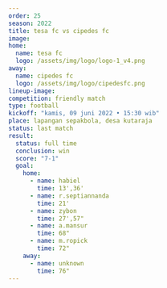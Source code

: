 ```yaml
---
order: 25
season: 2022
title: tesa fc vs cipedes fc
image: 
home:
  name: tesa fc
  logo: /assets/img/logo/logo-1_v4.png
away:
  name: cipedes fc
  logo: /assets/img/logo/cipedesfc.png
lineup-image:
competition: friendly match
type: football
kickoff: "kamis, 09 juni 2022 • 15:30 wib"
place: lapangan sepakbola, desa kutaraja
status: last match
result: 
  status: full time
  conclusion: win
  score: "7-1"
  goal: 
    home:
      - name: habiel
        time: 13',36'
      - name: r.septiannanda
        time: 21'
      - name: zybon
        time: 27',57"
      - name: a.mansur
        time: 68"
      - name: m.ropick
        time: 72"
    away:
      - name: unknown
        time: 76"
---
```

